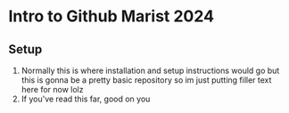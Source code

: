 # Intro to Github Marist 2024

## Setup
1. Normally this is where installation and setup instructions would go but this is gonna be a pretty basic repository so im just putting filler text here for now lolz
2. If you've read this far, good on you
